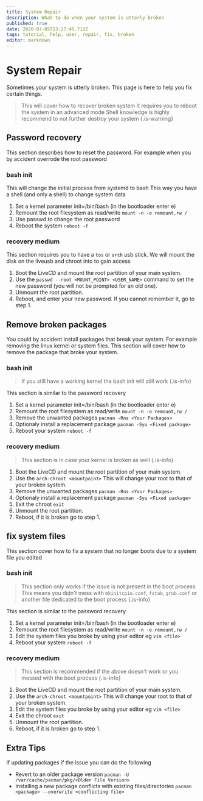 ```yaml
---
title: System Repair
description: What to do when your system is utterly broken
published: true
date: 2020-07-05T13:27:45.713Z
tags: tutorial, help, user, repair, fix, broken
editor: markdown
---
```


# System Repair

Sometimes your system is utterly broken.
This page is here to help you fix certain things.

> This will cover how to recover broken system
> It requires you to reboot the system in an advanced mode
> Shell knowledge is highly recommend to not further destroy your system
{.is-warning}

## Password recovery

This section describes how to reset the password.
For example when you by accident overrode the root password

### bash init
This will change the initial process from systemd to bash
This way you have a shell (and only a shell) to change system data

1. Set a kernel parameter init=/bin/bash (in the bootloader enter e)
2. Remount the root filesystem as read/write `mount -n -o remount,rw /`
3. Use passwd to change the root password
4. Reboot the system `reboot -f`

### recovery medium

This section requires you to have a `tos` or `arch` usb stick.
We will mount the disk on the liveusb and chroot into to gain access

1. Boot the LiveCD and mount the root partition of your main system.
2. Use the `passwd --root <MOUNT_POINT> <USER_NAME>` command to set the new password (you will not be prompted for an old one).
3. Unmount the root partition.
4. Reboot, and enter your new password. If you cannot remember it, go to step 1.

## Remove broken packages
You could by accident install packages that break your system.
For example removing the linux kernel or system files.
This section will cover how to remove the package that broke your system.

### bash init

> If you still have a working kernel the bash init will still work
>{.is-info}

This section is similar to the password recovery
1. Set a kernel parameter init=/bin/bash (in the bootloader enter e)
2. Remount the root filesystem as read/write `mount -n -o remount,rw /`
3. Remove the unwanted packages `pacman -Rns <Your Packages>`
4. Optionaly install a replacement package `pacman -Syu <Fixed package>`
5. Reboot your system `reboot -f`

### recovery medium

> This section is in case your kernel is broken as well
{.is-info}

1. Boot the LiveCD and mount the root partition of your main system.
2. Use the `arch-chroot <mountpoint>` This will change your root to that of your broken system.
3. Remove the unwanted packages `pacman -Rns <Your Packages>`
4. Optionaly install a replacement package `pacman -Syu <Fixed package>`
5. Exit the chroot `exit`
6. Unmount the root partition.
7. Reboot, if it is broken go to step 1.


## fix system files
This section cover how to fix a system that no longer boots due to a system file you edited

### bash init

> This section only works if the issue is not present in the boot process
> This means you didn't mess with `mkinitcpio.conf`, `fstab`, `grub.conf` or another file dedicated to the boot process
{.is-info}

This section is similar to the password recovery
1. Set a kernel parameter init=/bin/bash (in the bootloader enter e)
2. Remount the root filesystem as read/write `mount -n -o remount,rw /`
3. Edit the system files you broke by using your editor eg `vim <file>`
4. Reboot your system `reboot -f`

### recovery medium

> This section is recommended if the above doesn't work or you messed with the boot process
{.is-info}

1. Boot the LiveCD and mount the root partition of your main system.
2. Use the `arch-chroot <mountpoint>` This will change your root to that of your broken system.
3. Edit the system files you broke by using your editor eg `vim <file>`
4. Exit the chroot `exit`
5. Unmount the root partition.
6. Reboot, if it is broken go to step 1.

## Extra Tips

If updating packages if the issue you can do the following

- Revert to an older package version `pacman -U /var/cache/pacman/pkg/<Older File Version>`
- Installing a new package conflicts with existing files/directories `pacman <package> --overwrite <conflicting file>`
